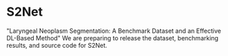 # S2Net
"Laryngeal Neoplasm Segmentation: A Benchmark Dataset and an Effective DL-Based Method"  We are preparing to release the dataset, benchmarking results, and source code for S2Net.
